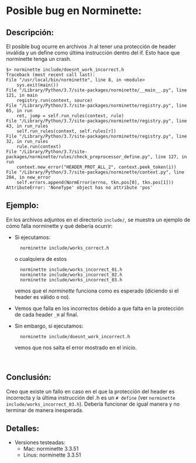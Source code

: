 # Posible bug en Norminette:

## Descripción:

El posible bug ocurre en archivos .h al tener una protección de header inválida y un define como última instrucción dentro del if. Esto hace que norminette tenga un crash.

	$> norminette include/doesnt_work_incorrect.h
	Traceback (most recent call last):
	File "/usr/local/bin/norminette", line 8, in <module>
		sys.exit(main())
	File "/Library/Python/3.7/site-packages/norminette/__main__.py", line 121, in main
		registry.run(context, source)
	File "/Library/Python/3.7/site-packages/norminette/registry.py", line 65, in run
		ret, jump = self.run_rules(context, rule)
	File "/Library/Python/3.7/site-packages/norminette/registry.py", line 43, in run_rules
		self.run_rules(context, self.rules[r])
	File "/Library/Python/3.7/site-packages/norminette/registry.py", line 32, in run_rules
		rule.run(context)
	File "/Library/Python/3.7/site-packages/norminette/rules/check_preprocessor_define.py", line 127, in run
		context.new_error("HEADER_PROT_ALL_2", context.peek_token(i))
	File "/Library/Python/3.7/site-packages/norminette/context.py", line 204, in new_error
		self.errors.append(NormError(errno, tkn.pos[0], tkn.pos[1]))
	AttributeError: 'NoneType' object has no attribute 'pos'

## Ejemplo:
En los archivos adjuntos en el directorio ``include/``, se muestra un ejemplo de cómo falla norminette y qué debería ocurrir:
- Si ejecutamos:

		norminette include/works_correct.h

	o cualquiera de estos

		norminette include/works_incorrect_01.h
		norminette include/works_incorrect_02.h
		norminette include/works_incorrect_03.h
	
	vemos que el *norminette* funciona como es esperado (diciendo si el header es válido o no).

- Vemos que falla en los incorrectos debido a que falta en la protección de cada header ``_H`` al final.

- Sin embargo, si ejecutamos:

		norminette include/doesnt_work_incorrect.h

	vemos que nos salta el error mostrado en el inicio.

<br>

## Conclusión:

Creo que existe un fallo en caso en el que la protección del header es incorrecta y la última instrucción del .h es un ``# define`` (ver ``norminette include/works_incorrect_03.h``). Debería funcionar de igual manera y no terminar de manera inesperada.

## Detalles:
- Versiones testeadas:
	- Mac: norminette 3.3.51
	- Linus: norminette 3.3.51